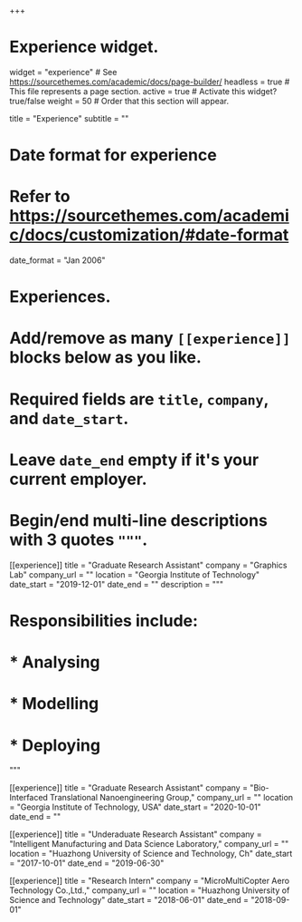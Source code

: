 +++
# Experience widget.
widget = "experience"  # See https://sourcethemes.com/academic/docs/page-builder/
headless = true  # This file represents a page section.
active = true  # Activate this widget? true/false
weight = 50  # Order that this section will appear.

title = "Experience"
subtitle = ""

# Date format for experience
#   Refer to https://sourcethemes.com/academic/docs/customization/#date-format
date_format = "Jan 2006"

# Experiences.
#   Add/remove as many `[[experience]]` blocks below as you like.
#   Required fields are `title`, `company`, and `date_start`.
#   Leave `date_end` empty if it's your current employer.
#   Begin/end multi-line descriptions with 3 quotes `"""`.
[[experience]]
  title = "Graduate Research Assistant"
  company = "Graphics Lab"
  company_url = ""
  location = "Georgia Institute of Technology"
  date_start = "2019-12-01"
  date_end = ""
  description = """
  # Responsibilities include:
  
  # * Analysing
  # * Modelling
  # * Deploying
  """

[[experience]]
  title = "Graduate Research Assistant"
  company = "Bio-Interfaced Translational Nanoengineering Group,"
  company_url = ""
  location = "Georgia Institute of Technology, USA"
  date_start = "2020-10-01"
  date_end = ""
  
[[experience]]
  title = "Underaduate Research Assistant"
  company = "Intelligent Manufacturing and Data Science Laboratory,"
  company_url = ""
  location = "Huazhong University of Science and Technology, Ch"
  date_start = "2017-10-01"
  date_end = "2019-06-30"
  
[[experience]]
  title = "Research Intern"
  company = "MicroMultiCopter Aero Technology Co.,Ltd.,"
  company_url = ""
  location = "Huazhong University of Science and Technology"
  date_start = "2018-06-01"
  date_end = "2018-09-01"
